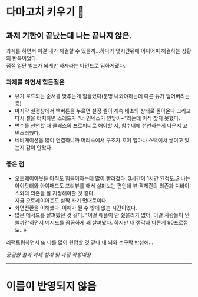 # 다마고치 키우기 👾

## 과제 기한이 끝났는데 나는 끝나지 않은. 
과제를 하면서 이걸 내가 해결할 수 있을까...하다가 몇시간뒤에 어찌어찌 해결하는 상황의 반복이었다.  
점점 일단 빌드가 되게만 하자라는 마인드로 임하게됐다.  
### 과제를 하면서 힘든점은
- 뷰가 로드되는 순서를 맞추는게 힘들었다(분명 나와야하는데 다른 뷰가 덮어버리는 등)
- 마지막 설정창에서 백버튼을 누르면 설정 셀이 계속 태초의 상태로 돌아온다 그리고 다시
셀을 터치하면 스레드가 "너 인덱스가 안맞아~"라는데 아직 찾지 못했다.
- 변수를 선언할 때 클래스의 프로퍼티로 해야할 지, 함수내에 선언하는게 나은지 고민스러웠다.
- 네비게이션을 많이 연결하니까 머리속에서 구조가 꼬여 얼마나 스택에서 쌓이고 있는지 감이 안왔다.

### 좋은 점
- 오토레이아웃을 아직도 힘들어하는데 많이 빨라졌다. 3시간이 1시간 된정도..?
나는 아이팟터와 아이패드도 프리뷰를 해서 살펴보는 편인데 뷰 객체간의 의존과 디바이스와의 의존을 잘 지정해야할 것 같다.  
지금 오토레이아웃도 살짝 자기 멋대로이다.
- 화면전환을 이해했다. 이해가 될 수 밖에 없는 시간이었다.
- 많은 메서드를 살펴봤던 것 같다. "이걸 애플이 안 줬을리가 없어, 이걸 사람들이 안 쓸까?"하면서 메서드를 꼼꼼하게
꽤 살펴봤다. 하지만 내 생각과 다른게 90프로정도..ㅎ 

리팩토링하면서 또 나를 많이 원망할 것 같다 내 뇌와 손구락 반성해...  

_궁금한 점과 과제 설계 및 과정 작성예정_

----

# 이름이 반영되지 않음


